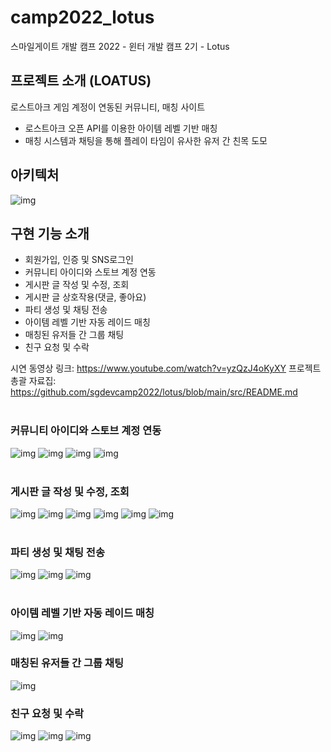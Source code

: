 # camp2022_lotus
스마일게이트 개발 캠프 2022 - 윈터 개발 캠프 2기 - Lotus

## 프로젝트 소개 (LOATUS)
로스트아크 게임 계정이 연동된 커뮤니티, 매칭 사이트
- 로스트아크 오픈 API를 이용한 아이템 레벨 기반 매칭
- 매칭 시스템과 채팅을 통해 플레이 타임이 유사한 유저 간 친목 도모


## 아키텍처
![img](./images/0227-1.png)

## 구현 기능 소개
- 회원가입, 인증 및 SNS로그인
- 커뮤니티 아이디와 스토브 계정 연동
- 게시판 글 작성 및 수정, 조회
- 게시판 글 상호작용(댓글, 좋아요)
- 파티 생성 및 채팅 전송
- 아이템 레벨 기반 자동 레이드 매칭
- 매칭된 유저들 간 그룹 채팅
- 친구 요청 및 수락

시연 동영상 링크: https://www.youtube.com/watch?v=yzQzJ4oKyXY
프로젝트 총괄 자료집:
https://github.com/sgdevcamp2022/lotus/blob/main/src/README.md
<br></br>
### 커뮤니티 아이디와 스토브 계정 연동
![img](./images/0227-2.png)
![img](./images/0227-3.png)
![img](./images/0227-4.png)
![img](./images/0227-5.png)
<br></br>
### 게시판 글 작성 및 수정, 조회
![img](./images/0227-6.png)
![img](./images/0227-7.png)
![img](./images/0227-8.png)
![img](./images/0227-9.png)
![img](./images/0227-10.png)
![img](./images/0227-11.png)
<br></br>
### 파티 생성 및 채팅 전송
![img](./images/0227-12.png)
![img](./images/0227-13.png)
![img](./images/0227-14.png)
<br></br>
### 아이템 레벨 기반 자동 레이드 매칭
![img](./images/0227-15.png)
![img](./images/0227-16.png)

### 매칭된 유저들 간 그룹 채팅
![img](./images/0227-17.png)

### 친구 요청 및 수락
![img](./images/0227-18.png)
![img](./images/0227-19.png)
![img](./images/0227-20.png)
